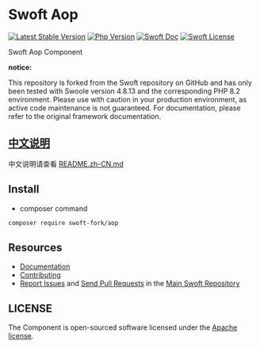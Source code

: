 # Swoft Aop

[![Latest Stable Version](http://img.shields.io/packagist/v/swoft/aop.svg)](https://packagist.org/packages/swoft/aop)
[![Php Version](https://img.shields.io/badge/php-%3E=8.0-brightgreen.svg?maxAge=2592000)](https://secure.php.net/)
[![Swoft Doc](https://img.shields.io/badge/docs-passing-green.svg?maxAge=2592000)](https://www.swoft.org/docs)
[![Swoft License](https://img.shields.io/hexpm/l/plug.svg?maxAge=2592000)](https://github.com/swoft-cloud/swoft/blob/master/LICENSE)

Swoft Aop Component

**notice:**

This repository is forked from the Swoft repository on GitHub and has only been tested with Swoole version 4.8.13 and the corresponding PHP 8.2 environment. Please use with caution in your production environment, as active code maintenance is not guaranteed. For documentation, please refer to the original framework documentation.

## [中文说明](README.zh-CN.md)

中文说明请查看 [README.zh-CN.md](README.zh-CN.md)

## Install

- composer command

```bash
composer require swoft-fork/aop
```

## Resources

* [Documentation](https://swoft.org/docs)
* [Contributing](https://github.com/swoft-cloud/swoft/blob/master/CONTRIBUTING.md)
* [Report Issues][issues] and [Send Pull Requests][pulls] in the [Main Swoft Repository][repository]

[pulls]: https://github.com/swoft-cloud/swoft-component/pulls
[repository]: https://github.com/swoft-cloud/swoft
[issues]: https://github.com/swoft-cloud/swoft/issues

## LICENSE

The Component is open-sourced software licensed under the [Apache license](LICENSE).
